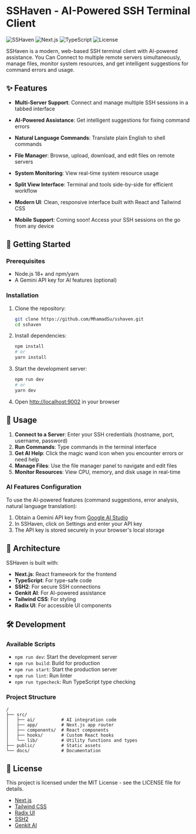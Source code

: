 # SSHaven - AI-Powered SSH Terminal Client

![SSHaven](https://img.shields.io/badge/SSHaven-v0.1.0-blue)
![Next.js](https://img.shields.io/badge/Next.js-15.3.3-black)
![TypeScript](https://img.shields.io/badge/TypeScript-5-blue)
![License](https://img.shields.io/badge/License-MIT-green)

SSHaven is a modern, web-based SSH terminal client with AI-powered assistance. You Can Connect to multiple remote servers simultaneously, manage files, monitor system resources, and get intelligent suggestions for command errors and usage.

## ✨ Features

- **Multi-Server Support**: Connect and manage multiple SSH sessions in a tabbed interface
- **AI-Powered Assistance**: Get intelligent suggestions for fixing command errors
- **Natural Language Commands**: Translate plain English to shell commands
- **File Manager**: Browse, upload, download, and edit files on remote servers
- **System Monitoring**: View real-time system resource usage

- **Split View Interface**: Terminal and tools side-by-side for efficient workflow
- **Modern UI**: Clean, responsive interface built with React and Tailwind CSS
- **Mobile Support**: Coming soon! Access your SSH sessions on the go from any device

## 🚀 Getting Started

### Prerequisites

- Node.js 18+ and npm/yarn
- A Gemini API key for AI features (optional)

### Installation

1. Clone the repository:
   ```bash
   git clone https://github.com/MhamadSu/sshaven.git
   cd sshaven
   ```

2. Install dependencies:
   ```bash
   npm install
   # or
   yarn install
   ```

3. Start the development server:
   ```bash
   npm run dev
   # or
   yarn dev
   ```

4. Open [http://localhost:9002](http://localhost:9002) in your browser

## 🔧 Usage

1. **Connect to a Server**: Enter your SSH credentials (hostname, port, username, password)
2. **Run Commands**: Type commands in the terminal interface
3. **Get AI Help**: Click the magic wand icon when you encounter errors or need help
4. **Manage Files**: Use the file manager panel to navigate and edit files
5. **Monitor Resources**: View CPU, memory, and disk usage in real-time

### AI Features Configuration

To use the AI-powered features (command suggestions, error analysis, natural language translation):

1. Obtain a Gemini API key from [Google AI Studio](https://makersuite.google.com/)
2. In SSHaven, click on Settings and enter your API key
3. The API key is stored securely in your browser's local storage

## 🧩 Architecture

SSHaven is built with:

- **Next.js**: React framework for the frontend
- **TypeScript**: For type-safe code
- **SSH2**: For secure SSH connections
- **Genkit AI**: For AI-powered assistance
- **Tailwind CSS**: For styling
- **Radix UI**: For accessible UI components

## 🛠️ Development

### Available Scripts

- `npm run dev`: Start the development server
- `npm run build`: Build for production
- `npm run start`: Start the production server
- `npm run lint`: Run linter
- `npm run typecheck`: Run TypeScript type checking

### Project Structure

```
/
├── src/
│   ├── ai/          # AI integration code
│   ├── app/         # Next.js app router
│   ├── components/  # React components
│   ├── hooks/       # Custom React hooks
│   └── lib/         # Utility functions and types
├── public/          # Static assets
└── docs/            # Documentation
```

## 📝 License

This project is licensed under the MIT License - see the LICENSE file for details.

- [Next.js](https://nextjs.org/)
- [Tailwind CSS](https://tailwindcss.com/)
- [Radix UI](https://www.radix-ui.com/)
- [SSH2](https://github.com/mscdex/ssh2)
- [Genkit AI](https://genkit.ai/)
